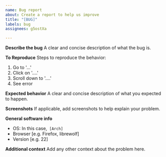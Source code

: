 ```yaml
---
name: Bug report
about: Create a report to help us improve
title: "[BUG]"
labels: bug
assignees: g5ostXa

---
```


**Describe the bug**
A clear and concise description of what the bug is.

**To Reproduce**
Steps to reproduce the behavior:
1. Go to '...'
2. Click on '....'
3. Scroll down to '....'
4. See error

**Expected behavior**
A clear and concise description of what you expected to happen.

**Screenshots**
If applicable, add screenshots to help explain your problem.

**General software info**
 - OS: In this case,` [Arch]`
 - Browser [e.g. Firefox, librewolf]
 - Version [e.g. 22]

**Additional context**
Add any other context about the problem here.
